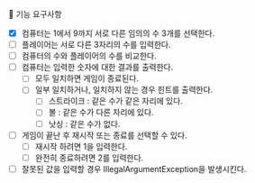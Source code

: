 🚀 기능 요구사항

- [X] 컴퓨터는 1에서 9까지 서로 다른 임의의 수 3개를 선택한다.
- [ ] 플레이어는 서로 다른 3자리의 수를 입력한다.
- [ ] 컴퓨터의 수와 플레이어의 수를 비교한다.
- [ ] 컴퓨터는 입력한 숫자에 대한 결과를 출력한다.
  - [ ] 모두 일치하면 게임이 종료된다.
  - [ ] 일부 일치하거나, 일치하지 않는 경우 힌트를 출력한다.
    - [ ] 스트라이크 : 같은 수가 같은 자리에 있다.
    - [ ] 볼 : 같은 수가 다른 자리에 있다.
    - [ ] 낫싱 : 같은 수가 없다.

- [ ] 게임이 끝난 후 재시작 또는 종료를 선택할 수 있다.
  - [ ] 재시작 하려면 1을 입력한다.
  - [ ] 완전히 종료하려면 2를 입력한다.

- [ ] 잘못된 값을 입력할 경우 IllegalArgumentException을 발생시킨다.